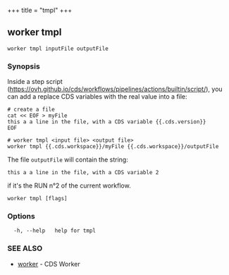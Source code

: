 +++
title = "tmpl"
+++
## worker tmpl

`worker tmpl inputFile outputFile`

### Synopsis



Inside a step script (https://ovh.github.io/cds/workflows/pipelines/actions/builtin/script/), you can add a replace CDS variables with the real value into a file:

	# create a file
	cat << EOF > myFile
	this a a line in the file, with a CDS variable {{.cds.version}}
	EOF

	# worker tmpl <input file> <output file>
	worker tmpl {{.cds.workspace}}/myFile {{.cds.workspace}}/outputFile


The file `outputFile` will contain the string:

	this a a line in the file, with a CDS variable 2


if it's the RUN n°2 of the current workflow.
		

```
worker tmpl [flags]
```

### Options

```
  -h, --help   help for tmpl
```

### SEE ALSO

* [worker](/cli/worker/worker/)	 - CDS Worker

